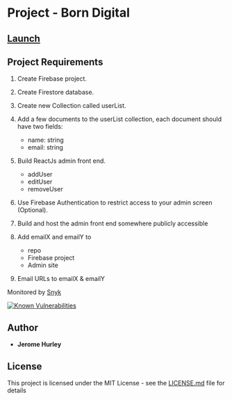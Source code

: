 # Project - Born Digital 
## [Launch](https://example.com)

## Project Requirements
1. Create Firebase project.

2. Create Firestore database.

3. Create new Collection called userList.

4. Add a few documents to the userList collection, each document should have two fields:
    * name: string
    * email: string 
5. Build ReactJs admin front end.
    * addUser
    * editUser
    * removeUser

6. Use Firebase Authentication to restrict access to your admin screen (Optional).

7. Build and host the admin front end somewhere publicly accessible

8. Add emailX and emailY to
    * repo
    * Firebase project
    * Admin site

9. Email URLs to emailX & emailY

Monitored by [Snyk](https://snyk.io/package/npm/snyk)

[![Known Vulnerabilities](https://snyk.io/package/npm/snyk/badge.svg)](https://snyk.io/package/npm/snyk)


## Author
* **Jerome Hurley**

## License
This project is licensed under the MIT License - see the [LICENSE.md](LICENSE.md) file for details
